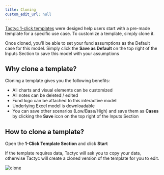 ```yaml
---
title: Cloning
custom_edit_url: null
---
```


[Tactyc 1-click templates](templates) were desiged help users start with a pre-made template for a specific use case. To customize a template, simply clone it.

Once cloned, you'll be able to set your fund assumptions as the Default case for this model. Simply click the **Save as Default** on the top right of the Inputs Section to save this model with your assumptions

## Why clone a template?

Cloning a template gives you the following benefits:

- All charts and visual elements can be customized
- All notes can be deleted / edited
- Fund logo can be attached to this interactive model
- Underlying Excel model is downloadable
- You can save other scenarios (Low/Base/High) and save them as **Cases** by clicking the **Save** icon on the top right of the Inputs Section

## How to clone a template?

Open the **1-Click Template Section** and click **Start**

If the template requires data, Tactyc will ask you to copy your data, otherwise Tactyc will create a cloned version of the template for you to edit.

![clone](https://du0bb4gb9kg21.cloudfront.net/documentation/cloning/cloning.png)
